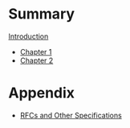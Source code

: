 # Summary

[Introduction](intro.md)

* [Chapter 1](./chapter_1.md)
* [Chapter 2](./chapter_2.md)

# Appendix

* [RFCs and Other Specifications](./appendix/specs.md)
